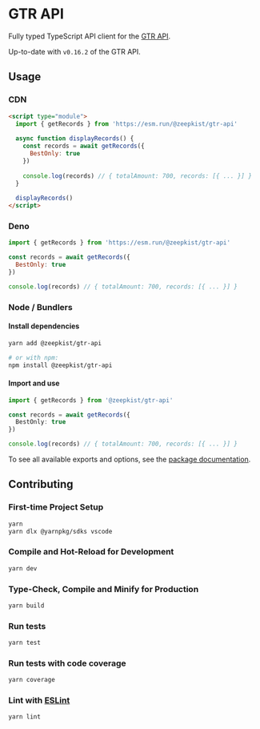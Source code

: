 # GTR API

Fully typed TypeScript API client for the [GTR API](https://api.zeepkist-gtr.com).

Up-to-date with `v0.16.2` of the GTR API.

## Usage

### CDN

```html
<script type="module">
  import { getRecords } from 'https://esm.run/@zeepkist/gtr-api'
  
  async function displayRecords() {
    const records = await getRecords({
      BestOnly: true
    })
  
    console.log(records) // { totalAmount: 700, records: [{ ... }] }
  }
  
  displayRecords()
</script>
```

### Deno

```js
import { getRecords } from 'https://esm.run/@zeepkist/gtr-api'

const records = await getRecords({
  BestOnly: true
})

console.log(records) // { totalAmount: 700, records: [{ ... }] }
```


### Node / Bundlers

#### Install dependencies

```sh
yarn add @zeepkist/gtr-api

# or with npm:
npm install @zeepkist/gtr-api
```

#### Import and use

```ts
import { getRecords } from '@zeepkist/gtr-api'

const records = await getRecords({
  BestOnly: true
})

console.log(records) // { totalAmount: 700, records: [{ ... }] }
```

To see all available exports and options, see the [package documentation](https://zeepkist.github.io/gtr-api).

## Contributing

### First-time Project Setup

```sh
yarn
yarn dlx @yarnpkg/sdks vscode
```

### Compile and Hot-Reload for Development

```sh
yarn dev
```

### Type-Check, Compile and Minify for Production

```sh
yarn build
```

### Run tests

```sh
yarn test
```

### Run tests with code coverage

```sh
yarn coverage
```

### Lint with [ESLint](https://eslint.org/)

```sh
yarn lint
```
